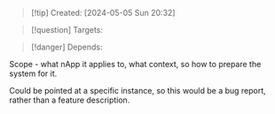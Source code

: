 
>[!tip] Created: [2024-05-05 Sun 20:32]

>[!question] Targets: 

>[!danger] Depends: 

Scope - what nApp it applies to, what context, so how to prepare the system for it.

Could be pointed at a specific instance, so this would be a bug report, rather than a feature description.
